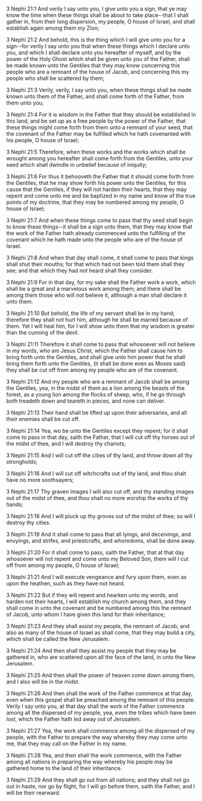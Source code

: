 3 Nephi 21:1 And verily I say unto you, I give unto you a sign, that ye
may know the time when these things shall be about to take place--that I
shall gather in, from their long dispersion, my people, O house of
Israel, and shall establish again among them my Zion;

3 Nephi 21:2 And behold, this is the thing which I will give unto you
for a sign--for verily I say unto you that when these things which I
declare unto you, and which I shall declare unto you hereafter of
myself, and by the power of the Holy Ghost which shall be given unto you
of the Father, shall be made known unto the Gentiles that they may know
concerning this people who are a remnant of the house of Jacob, and
concerning this my people who shall be scattered by them;

3 Nephi 21:3 Verily, verily, I say unto you, when these things shall be
made known unto them of the Father, and shall come forth of the Father,
from them unto you;

3 Nephi 21:4 For it is wisdom in the Father that they should be
established in this land, and be set up as a free people by the power of
the Father, that these things might come forth from them unto a remnant
of your seed, that the covenant of the Father may be fulfilled which he
hath covenanted with his people, O house of Israel;

3 Nephi 21:5 Therefore, when these works and the works which shall be
wrought among you hereafter shall come forth from the Gentiles, unto
your seed which shall dwindle in unbelief because of iniquity;

3 Nephi 21:6 For thus it behooveth the Father that it should come forth
from the Gentiles, that he may show forth his power unto the Gentiles,
for this cause that the Gentiles, if they will not harden their hearts,
that they may repent and come unto me and be baptized in my name and
know of the true points of my doctrine, that they may be numbered among
my people, O house of Israel;

3 Nephi 21:7 And when these things come to pass that thy seed shall
begin to know these things--it shall be a sign unto them, that they may
know that the work of the Father hath already commenced unto the
fulfilling of the covenant which he hath made unto the people who are of
the house of Israel.

3 Nephi 21:8 And when that day shall come, it shall come to pass that
kings shall shut their mouths; for that which had not been told them
shall they see; and that which they had not heard shall they consider.

3 Nephi 21:9 For in that day, for my sake shall the Father work a work,
which shall be a great and a marvelous work among them; and there shall
be among them those who will not believe it, although a man shall
declare it unto them.

3 Nephi 21:10 But behold, the life of my servant shall be in my hand;
therefore they shall not hurt him, although he shall be marred because
of them. Yet I will heal him, for I will show unto them that my wisdom
is greater than the cunning of the devil.

3 Nephi 21:11 Therefore it shall come to pass that whosoever will not
believe in my words, who am Jesus Christ, which the Father shall cause
him to bring forth unto the Gentiles, and shall give unto him power that
he shall bring them forth unto the Gentiles, (it shall be done even as
Moses said) they shall be cut off from among my people who are of the
covenant.

3 Nephi 21:12 And my people who are a remnant of Jacob shall be among
the Gentiles, yea, in the midst of them as a lion among the beasts of
the forest, as a young lion among the flocks of sheep, who, if he go
through both treadeth down and teareth in pieces, and none can deliver.

3 Nephi 21:13 Their hand shall be lifted up upon their adversaries, and
all their enemies shall be cut off.

3 Nephi 21:14 Yea, wo be unto the Gentiles except they repent; for it
shall come to pass in that day, saith the Father, that I will cut off
thy horses out of the midst of thee, and I will destroy thy chariots;

3 Nephi 21:15 And I will cut off the cities of thy land, and throw down
all thy strongholds;

3 Nephi 21:16 And I will cut off witchcrafts out of thy land, and thou
shalt have no more soothsayers;

3 Nephi 21:17 Thy graven images I will also cut off, and thy standing
images out of the midst of thee, and thou shalt no more worship the
works of thy hands;

3 Nephi 21:18 And I will pluck up thy groves out of the midst of thee;
so will I destroy thy cities.

3 Nephi 21:19 And it shall come to pass that all lyings, and deceivings,
and envyings, and strifes, and priestcrafts, and whoredoms, shall be
done away.

3 Nephi 21:20 For it shall come to pass, saith the Father, that at that
day whosoever will not repent and come unto my Beloved Son, them will I
cut off from among my people, O house of Israel;

3 Nephi 21:21 And I will execute vengeance and fury upon them, even as
upon the heathen, such as they have not heard.

3 Nephi 21:22 But if they will repent and hearken unto my words, and
harden not their hearts, I will establish my church among them, and they
shall come in unto the covenant and be numbered among this the remnant
of Jacob, unto whom I have given this land for their inheritance;

3 Nephi 21:23 And they shall assist my people, the remnant of Jacob, and
also as many of the house of Israel as shall come, that they may build a
city, which shall be called the New Jerusalem.

3 Nephi 21:24 And then shall they assist my people that they may be
gathered in, who are scattered upon all the face of the land, in unto
the New Jerusalem.

3 Nephi 21:25 And then shall the power of heaven come down among them;
and I also will be in the midst.

3 Nephi 21:26 And then shall the work of the Father commence at that
day, even when this gospel shall be preached among the remnant of this
people. Verily I say unto you, at that day shall the work of the Father
commence among all the dispersed of my people, yea, even the tribes
which have been lost, which the Father hath led away out of Jerusalem.

3 Nephi 21:27 Yea, the work shall commence among all the dispersed of my
people, with the Father to prepare the way whereby they may come unto
me, that they may call on the Father in my name.

3 Nephi 21:28 Yea, and then shall the work commence, with the Father
among all nations in preparing the way whereby his people may be
gathered home to the land of their inheritance.

3 Nephi 21:29 And they shall go out from all nations; and they shall not
go out in haste, nor go by flight, for I will go before them, saith the
Father, and I will be their rearward.
